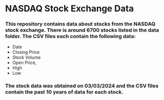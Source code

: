 # NASDAQ Stock Exchange Data
### This repository contains data about stocks from the NASDAQ stock exchange. There is around 6700 stocks listed in the data folder. The CSV files each contain the following data:
- Date
- Closing Price
- Stock Volume
- Open Price,
- High
- Low

### The stock data was obtained on 03/03/2024 and the CSV files contain the past 10 years of data for each stock.